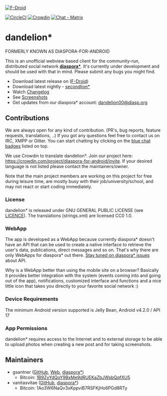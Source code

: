 [![F-Droid](https://f-droid.org/wiki/images/0/06/F-Droid-button_get-it-on.png)](https://f-droid.org/repository/browse/?fdid=com.github.dfa.diaspora_android)

<a name="badgers"></a>[![CircleCI](https://circleci.com/gh/Diaspora-for-Android/dandelion.svg?style=shield)](https://circleci.com/gh/Diaspora-for-Android/dandelion)
[![Crowdin](https://d322cqt584bo4o.cloudfront.net/diaspora-for-android/localized.svg)](https://crowdin.com/project/diaspora-for-android)
[![Chat - Matrix](https://img.shields.io/badge/chat-on%20matrix-blue.svg)](https://matrix.to/#/#dandelion:matrix.org)



# dandelion\*
FORMERLY KNOWN AS DIASPORA-FOR-ANDROID

This is an unofficial webview based client for the community-run, distributed social network **[diaspora*](https://diasporafoundation.org/)**. It's currently under development and should be used with that in mind. Please submit any bugs you might find.

- Download latest release on ([F-Droid](https://f-droid.org/repository/browse/?fdid=com.github.dfa.diaspora_android))
- Download latest nightly - [secondlion\*](https://gsantner.gitlab.io/fdroid/latest/com.github.dfa.secondlion.apk)
- Watch [Changelog](https://github.com/Diaspora-for-Android/dandelion/blob/master/CHANGELOG.md)
- See [Screenshots](https://github.com/Diaspora-for-Android/dandelion/blob/master/SCREENSHOTS.md)
- Get updates from our diaspora\* account: [dandelion00@diasp.org](https://diasp.org/people/48b78420923501341ef3782bcb452bd5)

## Contributions
We are always open for any kind of contribution. (PR's, bug reports, feature requests, translations, ..)
If you got any questions feel free to contact us on IRC, XMPP or Gitter. You can start chatting by clicking on the [blue chat badges](#badgers) listed on top.

We use Crowdin to translate dandelion\*. Join our project here: <https://crowdin.com/project/diaspora-for-android/invite>. If your desired language is not listed please contact the maintainers/owner.

Note that the main project members are working on this project for free during leisure time, are mostly busy with their job/university/school, and may not react or start coding immediately.

### License
dandelion\* is released under GNU GENERAL PUBLIC LICENSE (see [LICENCE](https://github.com/Diaspora-for-Android/dandelion/blob/master/LICENSE.md)).
The translations (strings.xml) are licensed CC0 1.0.

### WebApp
The app is developed as a WebApp because currently diaspora\* doesn't have an API that can be used to create a native interface to retrieve the user's data, publications, direct messages and so on. That's why there are only WebApps for diaspora\* out there.
[Stay tuned on diaspora\* issues](https://github.com/diaspora/diaspora/labels/api) about API.

Why is a WebApp better than using the mobile site on a browser?
Basically it provides better integration with the system (events coming into and going out of the app), notifications, customized interface and functions and a nice little icon that takes you directly to your favorite social network :)

### Device Requirements
The minimum Android version supported is Jelly Bean, Android v4.2.0 / API 17

### App Permissions
dandelion\* requires access to the Internet and to external storage to be able to upload photos when creating a new post and for taking screenshots.

## Maintainers
- gsantner ([GitHub](https://github.com/gsantner), [Web](https://gsantner.github.io), [diaspora*](https://pod.geraspora.de/people/d1cbdd70095301341e834860008dbc6c))
  - Bitcoin: [1B9ZyYdQoY9BxMe9dRUEKaZbJWsbQqfXU5](https://gsantner.github.io/donate/#donate)
- vanitasvitae ([GitHub](https://github.com/vanitasvitae), [diaspora*](https://pod.geraspora.de/people/bbd7af90fbec013213e34860008dbc6c))
  - Bitcoin: 1Ao3W6NaQv3xKppviB7RSFKjHo6PGd8RTy
